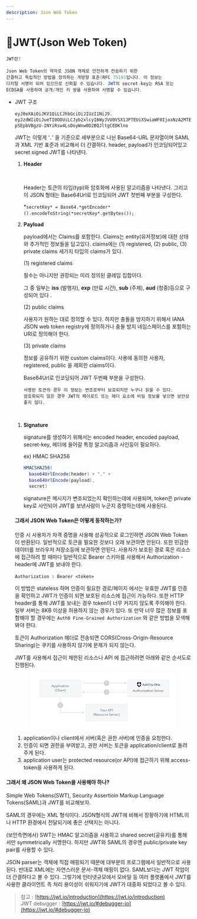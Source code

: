 ```yaml
---
description: Json Web Token
---
```


# JWT(Json Web Token)

```java
JWT란?

Json Web Token의 약자로 JSON 개체로 안전하게 전송하기 위한 
간결하고 독립적인 방법을 정의하는 개방형 표준(RFC 7519)입니다. 이 정보는
디지털 서명이 되어 있으므로 신뢰할 수 있습니다. JWT의 secret-key는 RSA 또는
ECDSA를 사용하여 공개/개인 키 쌍을 사용하여 서명할 수 있습니다.
```

*   JWT 구조

    ```
    eyJ0eXAiOiJKV1QiLCJhbGciOiJIUzI1NiJ9.
    eyJzdWIiOiJueTI0ODUiLCJyb2xlcyI6WyJVU0VSX1JPTEUiXSwiaWF0IjoxNzA2MTE2NDQwLCJleHAiOjE3MTEzMDA0NDB9.
    pSEpbVBgzU-INYiRsw4LsDoyWnw0D2BQJltgCEDKlno
    ```

    JWT는 이렇게 ‘`.`’ 을 기준으로 세부분으로 나뉜 Base64-URL 문자열이며 SAML과 XML 기반 표준과 비교해서 더 간결하다. header, payload가 인코딩되어있고 secret signed JWT를 나타낸다.

    1.  **Header**

        <figure><img src="../../.gitbook/assets/스크린샷 2024-01-28 15.20.56.png" alt="" width="248"><figcaption></figcaption></figure>

        Header는 토큰의 타입(typ)와 암호화에 사용된 알고리즘을 나타낸다. 그리고 이 JSON 형태는 Base64Url로 인코딩되어 JWT 첫번째 부분을 구성한다.

        \*`secretKey* = Base64.*getEncoder*().encodeToString(*secretKey*.getBytes());`
    2.  **Payload**

        payload에서는 Claims를 포함한다. Claims는 entity(유저정보)에 대한 상태와 추가적인 정보들을 담고있다. claims에는 (1) registered, (2) public, (3) private claims 세가지 타입의 claims가 있다.

        (1) registered claims

        필수는 아니지만 권장되는 미리 정의된 클레임 집합이다.

        그 중 일부는 **iss** (발행자), **exp** (만료 시간), **sub** (주제), **aud** (청중)등으로 구성되어 있다 .

        (2) public claims

        사용자가 원하는 대로 정의할 수 있다. 하지만 충돌을 방지하기 위해서 IANA JSON web token registry에 정의하거나 충돌 방지 네임스페이스를 포함하는 URI로 정의해야 한다.

        (3) private claims

        정보를 공유하기 위한 custom claims이다. 사용에 동의한 사용자, registered, public 을 제외한 claims이다.

        Base64Url로 인코딩되어 JWT 두번째 부분을 구성한다.

        ```
        서명된 토큰의 경우 이 정보는 변조로부터 보호되지만 누구나 읽을 수 있다. 
        암호화되지 않은 경우 JWT의 페이로드 또는 헤더 요소에 비밀 정보를 넣으면 보안상 좋지 않다.
        ```



    <figure><img src="../../.gitbook/assets/스크린샷 2024-01-28 15.38.45.png" alt="" width="221"><figcaption></figcaption></figure>

    1.  **Signature**

        signature를 생성하기 위해서는 encoded header, encoded payload, secret-key, 헤더에 들어갈 특정 알고리즘과 사인등이 필요하다.

        ex) HMAC SHA256

        ```java
        HMACSHA256(
          base64UrlEncode(header) + "." +
          base64UrlEncode(payload),
          secret)
        ```

        signature은 메시지가 변조되었는지 확인하는데에 사용되며, token은 private key로 사인되어 JWT를 보낸사람이 누군지 증명하는데에 사용된다.



    #### 그래서 JSON Web Token은 어떻게 동작하는가?

    인증 시 사용자가 자격 증명을 사용해 성공적으로 로그인하면 JSON Web Token이 반환된다. 일반적으로 토큰을 필요한 것보다 오래 보관하면 안된다. 또한 민감한 데이터를 브라우저 저장소등에 보관하면 안된다. 사용자가 보호된 경로 혹은 리소스에 접근하려 할 때마다 일반적으로 Bearer 스키마를 사용해서 Authorization - header에 JWT를 보내야 한다.

    `Authorization : Bearer <token>`

    이 방법은 stateless 하며 인증이 필요한 경로/페이지 에서는 유효한 JWT를 인증을 확인하고 JWT가 인증이 되면 보호된 리소스에 접근이 가능하다. 또한 HTTP header를 통해 JWT를 보내는 경우 token이 너무 커지지 않도록 주의해야 한다. 일부 서버는 8KB 이상을 허용하지 않는 경우가 있다. 또 만약 너무 많은 정보를 포함해야 할 경우에는 `Auth0 Fine-Grained Authorization` 와 같은 방법을 모색해봐야 한다.

    토큰이 Authorization 헤더로 전송되면 CORS(Cross-Origin-Resource Sharing)는 쿠키를 사용하지 않기에 문제가 되지 않는다.

    JWT를 사용해서 접근이 제한된 리소스나 API 에 접근하려면 아래와 같은 순서도로 진행된다.

    <figure><img src="../../.gitbook/assets/Untitled.png" alt=""><figcaption></figcaption></figure>

    1. application이나 client에서 서버(혹은 권한 서버)에 인증을 요청한다.
    2. 인증이 되면 권한을 부여받고, 권한 서버는 토큰을 application/client로 돌려주게 된다.
    3. application user는 protected resource(or API)에 접근하기 위해 access-token을 사용하게 된다.

#### 그래서 왜 JSON Web Token을 사용해야 하나?

Simple Web Tokens(SWT), Security Assertioin Markup Language Tokens(SAML)과 JWT를 비교해보자.

SAML의 경우에는 XML 형식이다. JSON형식의 JWT에 비해서 장황하기에 HTML이나 HTTP 환경에서 전달되기에 좋은 선택지는 아니다.

(보안측면에서) SWT는 HMAC 알고리즘을 사용하고 shared secret(공유키)를 통해서만 symmetrically 서명한다. 하지만 JWT와 SAML의 경우엔 public/private key pair를 사용할 수 있다.

JSON parser는 객체에 직접 매핑되기 때문에 대부분의 프로그램에서 일반적으로 사용된다. 반대로 XML에는 자연스러운 문서-객체 매핑이 없다. SAML보다는 JWT 작업이 더 간결하다고 볼 수 있다. 그렇기에 인터넷규모에서 모바일 등 여러 플랫폼에서 JWT를 사용한 클라이언트 측 처리 용이성이 쉬워지기에 JWT가 대중화 되었다고 볼 수 있다.

> 참고 : [https://jwt.io/introduction](https://jwt.io/introduction) \
> JWT debugger : [https://jwt.io/#debugger-io](https://jwt.io/#debugger-io)
